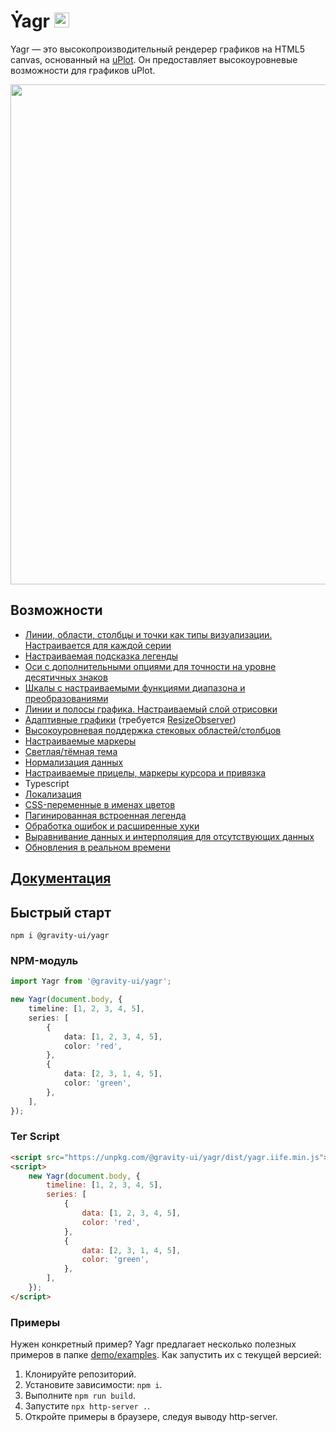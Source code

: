 # Ẏagr <img src="https://raw.githubusercontent.com/gravity-ui/yagr/main/docs/assets/yagr.svg" width="24px" height="24px" />

Yagr — это высокопроизводительный рендерер графиков на HTML5 canvas, основанный на [uPlot](https://github.com/leeoniya/uPlot). Он предоставляет высокоуровневые возможности для графиков uPlot.

<img src="https://raw.githubusercontent.com/gravity-ui/yagr/main/docs/assets/demo.png" width="800" />

## Возможности

-   [Линии, области, столбцы и точки как типы визуализации. Настраивается для каждой серии](https://yagr.tech/en/api/visualization)
-   [Настраиваемая подсказка легенды](https://yagr.tech/en/plugins/tooltip)
-   [Оси с дополнительными опциями для точности на уровне десятичных знаков](https://yagr.tech/en/api/axes)
-   [Шкалы с настраиваемыми функциями диапазона и преобразованиями](https://yagr.tech/en/api/scales)
-   [Линии и полосы графика. Настраиваемый слой отрисовки](https://yagr.tech/en/plugins/plot-lines)
-   [Адаптивные графики](https://yagr.tech/en/api/settings#adaptivity) (требуется [ResizeObserver](https://developer.mozilla.org/en-US/docs/Web/API/ResizeObserver))
-   [Высокоуровневая поддержка стековых областей/столбцов](https://yagr.tech/en/api/scales#stacking)
-   [Настраиваемые маркеры](./docs/api/markers.md)
-   [Светлая/тёмная тема](https://yagr.tech/en/api/settings#theme)
-   [Нормализация данных](https://yagr.tech/en/api/scales#normalization)
-   [Настраиваемые прицелы, маркеры курсора и привязка](https://yagr.tech/en/api/cursor)
-   Typescript
-   [Локализация](https://yagr.tech/en/api/settings#localization)
-   [CSS-переменные в именах цветов](https://yagr.tech/en/api/css)
-   [Пагинированная встроенная легенда](https://yagr.tech/en/plugins/legend)
-   [Обработка ошибок и расширенные хуки](https://yagr.tech/en/api/lifecycle)
-   [Выравнивание данных и интерполяция для отсутствующих данных](https://yagr.tech/en/api/data-processing)
-   [Обновления в реальном времени](https://yagr.tech/en/api/dynamic-updates)

## [Документация](https://yagr.tech)

## Быстрый старт

```
npm i @gravity-ui/yagr
```

### NPM-модуль

```typescript
import Yagr from '@gravity-ui/yagr';

new Yagr(document.body, {
    timeline: [1, 2, 3, 4, 5],
    series: [
        {
            data: [1, 2, 3, 4, 5],
            color: 'red',
        },
        {
            data: [2, 3, 1, 4, 5],
            color: 'green',
        },
    ],
});
```

### Тег Script

```html
<script src="https://unpkg.com/@gravity-ui/yagr/dist/yagr.iife.min.js"></script>
<script>
    new Yagr(document.body, {
        timeline: [1, 2, 3, 4, 5],
        series: [
            {
                data: [1, 2, 3, 4, 5],
                color: 'red',
            },
            {
                data: [2, 3, 1, 4, 5],
                color: 'green',
            },
        ],
    });
</script>
```

### Примеры

Нужен конкретный пример? Yagr предлагает несколько полезных примеров в папке [demo/examples](./demo/examples/). Как запустить их с текущей версией:

1. Клонируйте репозиторий.
2. Установите зависимости: `npm i`.
3. Выполните `npm run build`.
4. Запустите `npx http-server .`.
5. Откройте примеры в браузере, следуя выводу http-server.